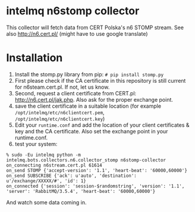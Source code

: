 # intelmq n6stomp collector

This collector will fetch data from CERT Polska's n6 STOMP stream.
See also http://n6.cert.pl/
(might have to use google translate)


# Installation

  1. Install the stomp.py library from pip: `# pip install stomp.py`
  2. First please check if the CA certificate in this repository is still current for n6steam.cert.pl. If not, let us know.
  3. Second, request a client certificate from CERT.pl: http://n6.cert.pl/jak.php. Also ask for the proper exchange point.
  4. save the client certificate in a suitable location (for example `/opt/intelmq/etc/n6clientcert.pem`,  `/opt/intelmq/etc/n6clientcert.key`)
  5. Edit your `runtime.conf` and add the location of your client certificates & key and the CA certificate. Also set the exchange point in your runtime.conf.
  6. test your system:

```
% sudo -Eu intelmq python -m intelmq.bots.collectors.n6.collector_stomp n6stomp-collector
on_connecting n6stream.cert.pl 61614
on_send STOMP {'accept-version': '1.1', 'heart-beat': '60000,60000'}
on_send SUBSCRIBE {'ack': u'auto', 'destination': u'/exchange/XXXXX/#', 'id': 1}
on_connected {'session': 'session-$randomstring', 'version': '1.1', 'server': 'RabbitMQ/3.5.4', 'heart-beat': '60000,60000'}
```

And watch some data coming in.

